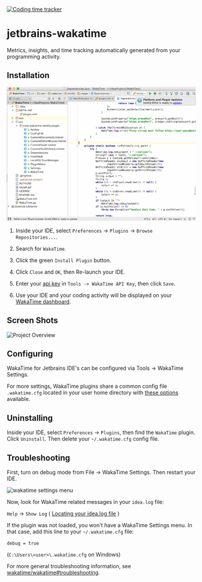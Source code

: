 [![Coding time tracker](https://wakatime.com/badge/github/wakatime/jetbrains-wakatime.svg)](https://wakatime.com/badge/github/wakatime/jetbrains-wakatime)


jetbrains-wakatime
==================

Metrics, insights, and time tracking automatically generated from your programming activity.


Installation
------------

![install](./install.gif)

1. Inside your IDE, select `Preferences` -> `Plugins` -> `Browse Repositories...`.

2. Search for `WakaTime`.

3. Click the green `Install Plugin` button.

4. Click `Close` and `OK`, then Re-launch your IDE.

5. Enter your [api key](https://wakatime.com/settings#apikey) in `Tools -> WakaTime API Key`, then click `Save`.

6. Use your IDE and your coding activity will be displayed on your [WakaTime dashboard](https://wakatime.com).


Screen Shots
------------

![Project Overview](https://wakatime.com/static/img/ScreenShots/Screen-Shot-2016-03-21.png)


Configuring
-----------

WakaTime for Jetbrains IDE's can be configured via Tools -> WakaTime Settings.

For more settings, WakaTime plugins share a common config file `.wakatime.cfg` located in your user home directory with [these options](https://github.com/wakatime/wakatime#configuring) available.


Uninstalling
------------

Inside your IDE, select `Preferences` -> `Plugins`, then find the `WakaTime` plugin. Click `Uninstall`. Then delete your `~/.wakatime.cfg` config file.


Troubleshooting
---------------

First, turn on debug mode from File -> WakaTime Settings. Then restart your IDE.

![wakatime settings menu](https://wakatime.com/static/img/ScreenShots/jetbrains-wakatime-menu.png?v=1)

Now, look for WakaTime related messages in your `idea.log` file:

`Help` -> `Show Log` ( [Locating your idea.log file](https://intellij-support.jetbrains.com/hc/en-us/articles/207241085-Locating-IDE-log-files) )

If the plugin was not loaded, you won't have a WakaTime Settings menu.
In that case, add this line to your `~/.wakatime.cfg` file:

    debug = true

(`C:\Users\<user>\.wakatime.cfg` on Windows)

For more general troubleshooting information, see [wakatime/wakatime#troubleshooting](https://github.com/wakatime/wakatime#troubleshooting).
